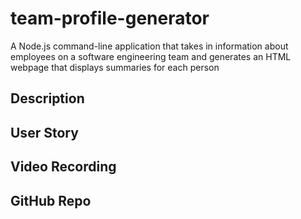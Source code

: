 # team-profile-generator
A Node.js command-line application that takes in information about employees on a software engineering team and generates an HTML webpage that displays summaries for each person

## Description

## User Story

## Video Recording

## GitHub Repo